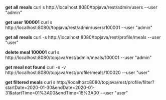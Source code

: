 **get all meals**
curl s http://localhost:8080/topjava/rest/admin/users --user "admin"

**get user 100001**
curl s http://localhost:8080//topjava/rest/admin/users/100001 --user "admin"

**get all meals**
curl -s http://localhost:8080/topjava/rest/profile/meals --user "user"

**delete meal 100001**
curl s http://localhost:8080/topjava/rest/admin/meals/100001 --user "admin"

**get meal not found**
curl -s -v http://localhost:8080/topjava/rest/profile/meals/100020 --user "user"

**get filtered meals**
curl s http://localhost:8080/topjava/rest/profile/filter?startDate=2020-01-30&endDate=2020-01-31&startTime=01%3A00&endTime=15%3A00 --user "user" 